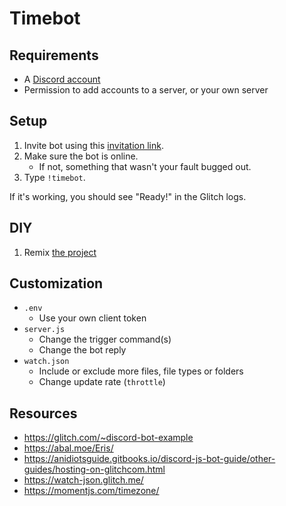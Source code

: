 Timebot
=======

## Requirements ##

* A [Discord account](https://discordapp.com/register)
* Permission to add accounts to a server, or your own server

## Setup ##

1. Invite bot using this [invitation link][].
2. Make sure the bot is online.
    * If not, something that wasn't your fault bugged out.
3. Type `!timebot`.

If it's working, you should see "Ready!" in the Glitch logs.

## DIY ##

1. Remix [the project][]

## Customization ##

* `.env`
    - Use your own client token
* `server.js`
    - Change the trigger command(s)
    - Change the bot reply
* `watch.json`
    - Include or exclude more files, file types or folders
    - Change update rate (`throttle`)

## Resources ##

* <https://glitch.com/~discord-bot-example>
* <https://abal.moe/Eris/>
* <https://anidiotsguide.gitbooks.io/discord-js-bot-guide/other-guides/hosting-on-glitchcom.html>
* <https://watch-json.glitch.me/>
* <https://momentjs.com/timezone/>


[invitation link]: https://discordapp.com/oauth2/authorize?&client_id=383941133564379136&scope=bot&permissions=0
[the project]: https://glitch.com/~plausible-caption
